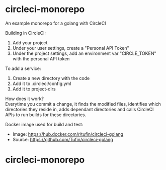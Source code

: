 # circleci-monorepo
An example monorepo for a golang with CircleCI

Building in CircleCI:
1. Add your project
2. Under your user settings, create a "Personal API Token"
3. Under the project settings, add an environment var "CIRCLE_TOKEN" with the personal API token

To add a service:
1. Create a new directory with the code
2. Add it to .circleci/config.yml
3. Add it to project-dirs

How does it work?  
Everytime you commit a change, it finds the modified files, identifies which directories they reside in, adds dependant directories and calls CircleCI APIs to run builds for these directories.

Docker image used for build and test:

- Image: https://hub.docker.com/r/tufin/circleci-golang
- Source: https://github.com/Tufin/circleci-golang
# circleci-monorepo
